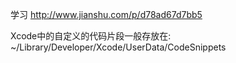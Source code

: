 
学习 http://www.jianshu.com/p/d78ad67d7bb5

Xcode中的自定义的代码片段一般存放在:
~/Library/Developer/Xcode/UserData/CodeSnippets
